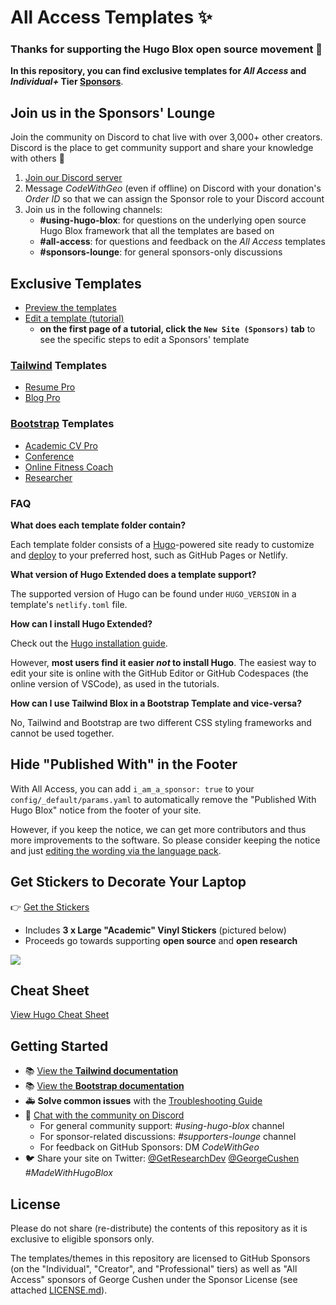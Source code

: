 # All Access Templates ✨

### Thanks for supporting the Hugo Blox open source movement 💙

**In this repository, you can find exclusive templates for _All Access_ and _Individual+_ Tier [Sponsors](https://hugoblox.com/sponsor/)**.

## Join us in the Sponsors' Lounge

Join the community on Discord to chat live with over 3,000+ other creators. Discord is the place to get community support and share your knowledge with others 🙌

1. [Join our Discord server](https://discord.gg/z8wNYzb)
2. Message _CodeWithGeo_ (even if offline) on Discord with your donation's _Order ID_ so that we can assign the Sponsor role to your Discord account
3. Join us in the following channels:
   - **#using-hugo-blox**: for questions on the underlying open source Hugo Blox framework that all the templates are based on
   - **#all-access**: for questions and feedback on the _All Access_ templates
   - **#sponsors-lounge**: for general sponsors-only discussions

## Exclusive Templates

- [Preview the templates](https://hugoblox.com/templates/)
- [Edit a template (tutorial)](https://docs.hugoblox.com/tutorial/)
  - **on the first page of a tutorial, click the `New Site (Sponsors)` tab** to see the specific steps to edit a Sponsors' template

### [Tailwind](https://tailwindcss.com/) Templates

- [Resume Pro](templates-tailwind/resume-pro/)
- [Blog Pro](templates-tailwind/blog-pro/)

### [Bootstrap](https://getbootstrap.com/) Templates

- [Academic CV Pro](templates-bootstrap/academic-cv-pro/)
- [Conference](./templates-bootstrap/conference/)
- [Online Fitness Coach](./templates-bootstrap/fitness-coach/)
- [Researcher](./templates-bootstrap/researcher/)

### FAQ

**What does each template folder contain?**

Each template folder consists of a [Hugo](https://github.com/gohugoio/hugo)-powered site ready to customize and [deploy](https://docs.hugoblox.com/reference/deployment/) to your preferred host, such as GitHub Pages or Netlify.

**What version of Hugo Extended does a template support?**

The supported version of Hugo can be found under `HUGO_VERSION` in a template's `netlify.toml` file.

**How can I install Hugo Extended?**

Check out the [Hugo installation guide](https://docs.hugoblox.com/getting-started/install-hugo/).

However, **most users find it easier _not_ to install Hugo**. The easiest way to edit your site is online with the GitHub Editor or GitHub Codespaces (the online version of VSCode), as used in the tutorials.

**How can I use Tailwind Blox in a Bootstrap Template and vice-versa?**

No, Tailwind and Bootstrap are two different CSS styling frameworks and cannot be used together.

## Hide "Published With" in the Footer

With All Access, you can add `i_am_a_sponsor: true` to your `config/_default/params.yaml` to automatically remove the "Published With Hugo Blox" notice from the footer of your site.

However, if you keep the notice, we can get more contributors and thus more improvements to the software. So please consider keeping the notice and just [editing the wording via the language pack](https://docs.hugoblox.com/reference/language/#interface).

## Get Stickers to Decorate Your Laptop

👉 [Get the Stickers](https://github.com/sponsors/gcushen/sponsorships?tier_id=369417)

- Includes **3 x Large "Academic" Vinyl Stickers** (pictured below)
- Proceeds go towards supporting **open source** and **open research**

![](https://hugoblox.com/uploads/sponsors/sticker.jpg)

## Cheat Sheet

[View Hugo Cheat Sheet](cheat-sheets/hugo-cheatsheet.md)

## Getting Started

- 📚 [View the **Tailwind documentation**](https://docs.hugoblox.com)
- 📚 [View the **Bootstrap documentation**](https://bootstrap.hugoblox.com)
- 🚑 **Solve common issues** with the [Troubleshooting Guide](https://docs.hugoblox.com/reference/troubleshooting/)
- 💬 [Chat with the community on Discord](https://discord.gg/z8wNYzb)
  - For general community support: _#using-hugo-blox_ channel
  - For sponsor-related discussions: _#supporters-lounge_ channel
  - For feedback on GitHub Sponsors: DM _CodeWithGeo_
- 🐦 Share your site on Twitter: [@GetResearchDev](https://twitter.com/GetResearchDev) [@GeorgeCushen](https://twitter.com/GeorgeCushen) _#MadeWithHugoBlox_

## License

Please do not share (re-distribute) the contents of this repository as it is exclusive to eligible sponsors only.

The templates/themes in this repository are licensed to GitHub Sponsors (on the "Individual", "Creator", and "Professional" tiers) as well as "All Access" sponsors of George Cushen under the Sponsor License (see attached [LICENSE.md](LICENSE.md)).
